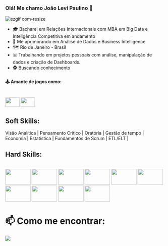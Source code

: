 ### Olá! Me chamo João Levi Paulino 👋
![ezgif com-resize](https://user-images.githubusercontent.com/123471160/218549571-49868818-b51c-4d09-babd-a36508f86c27.gif)


- 🎓 Bacharel em Relações Internacionais com MBA em Big Data e Inteligência Competitiva em andamento
- 📖 Me aprimorando em Análise de Dados e Business Intelligence
- 🗺️ Rio de Janeiro - Brasil
- 📊 Trabalhando em projetos pessoais com análise, manipulação de dados e criação de Dashboards.
- 🕵️ Buscando conhecimento

#### 🕹️ Amante de jogos como:
<div style="display: inline_block"><br>
<img align"center"  height="30" width="45" src="https://www.tibiawiki.com.br/images/5/52/Tibia_Logo.png">
<img align"center"  height="30" width="45" src="https://www.freeiconspng.com/thumbs/csgo-icon/csgo-icon-12.png">

</div>

## Soft Skills:

Visão Analítica | Pensamento Crítico | Oratória | Gestão de tempo | Economia | Estatística | Fundamentos de Scrum | ETL/ELT |

## Hard Skills: 
<div style="display: inline_block"><br>
 <img align"center"  height="50" width="80" src="https://img.shields.io/badge/Windows-0078D6?style=for-the-badge&logo=windows&logoColor=white">
 <img align"center"  height="50" width="80" src="https://i.ibb.co/jR4n2bm/icons8-power-bi-48.png">
 <img align"center"  height="50" width="80" src="https://upload.wikimedia.org/wikipedia/commons/thumb/6/67/DAX-logo.svg/1920px-DAX-logo.svg.png?20110104220433">
 <img align"center"  height="50" width="80" src="https://img.shields.io/badge/Microsoft_Excel-217346?style=for-the-badge&logo=microsoft-excel&logoColor=white">
 <img align"center"  height="50" width="80" src="https://cdn-icons-png.flaticon.com/512/29/29165.png">
 <img align"center"  height="50" width="80" src="https://img.shields.io/badge/MySQL-00000F?style=for-the-badge&logo=mysql&logoColor=white">
 <img align"center"  height="50" width="80" src="https://img.shields.io/badge/Microsoft_Office-D83B01?style=for-the-badge&logo=microsoft-office&logoColor=white">
 <img align"center"  height="50" width="80" src="https://img.shields.io/badge/PostgreSQL-316192?style=for-the-badge&logo=postgresql&logoColor=white">
 <img align"center"  height="50" width="80" src="https://img.shields.io/badge/Python-14354C?style=for-the-badge&logo=python&logoColor=white">
 <img align"center"  height="50" width="80" src="https://cdn.icon-icons.com/icons2/2415/PNG/512/gimp_original_wordmark_logo_icon_146514.png">
 
</div>


# 📫 Como me encontrar:

<div>
 <a href="https://www.linkedin.com/in/joaolevipaulino" target="_blank"><img src="https://img.shields.io/badge/LinkedIn-0077B5?style=for-the-badge&logo=linkedin&logoColor=white" target="_blank"></a>
</div>
